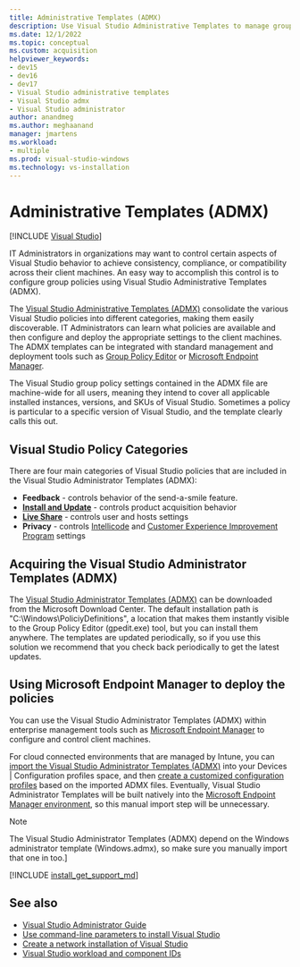 ```yaml
---
title: Administrative Templates (ADMX)
description: Use Visual Studio Administrative Templates to manage group policy.
ms.date: 12/1/2022
ms.topic: conceptual
ms.custom: acquisition
helpviewer_keywords:
- dev15
- dev16
- dev17
- Visual Studio administrative templates
- Visual Studio admx
- Visual Studio administrator
author: anandmeg
ms.author: meghaanand
manager: jmartens
ms.workload:
- multiple
ms.prod: visual-studio-windows
ms.technology: vs-installation
---
```

# Administrative Templates (ADMX) 

[!INCLUDE [Visual Studio](~/includes/applies-to-version/vs-windows-only.md)]
 
IT Administrators in organizations may want to control certain aspects of Visual Studio behavior to achieve consistency, compliance, or compatibility across their client machines. An easy way to accomplish this control is to configure group policies using Visual Studio Administrative Templates (ADMX).
 
The [Visual Studio Administrative Templates (ADMX)](https://aka.ms/vs/admx/details) consolidate the various Visual Studio policies into different categories, making them easily discoverable. IT Administrators can learn what policies are available and then configure and deploy the appropriate settings to the client machines. The ADMX templates can be integrated with standard management and deployment tools such as [Group Policy Editor](/previous-versions/windows/it-pro/windows-server-2012-r2-and-2012/dn265982(v=ws.11)) or [Microsoft Endpoint Manager](https://www.microsoft.com/security/business/microsoft-endpoint-manager).  
 
 The Visual Studio group policy settings contained in the ADMX file are machine-wide for all users, meaning they intend to cover all applicable installed instances, versions, and SKUs of Visual Studio. Sometimes a policy is particular to a specific version of Visual Studio, and the template clearly calls this out. 
 
 ## Visual Studio Policy Categories
 
 There are four main categories of Visual Studio policies that are included in the Visual Studio Administrator Templates (ADMX):
 
  - **Feedback** - controls behavior of the send-a-smile feature.
  - [**Install and Update**](/visualstudio/install/set-defaults-for-enterprise-deployments) - controls product acquisition behavior 
  - [**Live Share**](https://aka.ms/vsls-policies) - controls user and hosts settings
  - **Privacy** - controls [Intellicode](/visualstudio/intellicode/intellicode-privacy) and [Customer Experience Improvement Program](https://aka.ms/vs/admx/telemetry) settings
 
 ## Acquiring the Visual Studio Administrator Templates (ADMX)
 
 The [Visual Studio Administrator Templates (ADMX)](https://aka.ms/vs/admx/details) can be downloaded from the Microsoft Download Center. The default installation path is "C:\Windows\PoliciyDefinitions", a location that makes them instantly visible to the Group Policy Editor (gpedit.exe) tool, but you can install them anywhere. The templates are updated periodically, so if you use this solution we recommend that you check back periodically to get the latest updates. 
 
 ## Using Microsoft Endpoint Manager to deploy the policies
 
 You can use the Visual Studio Administrator Templates (ADMX) within enterprise management tools such as [Microsoft Endpoint Manager](/mem/configmgr/core/understand/introduction) to configure and control client machines. 

For cloud connected environments that are managed by Intune, you can [import the Visual Studio Administrator Templates (ADMX)](/mem/intune/configuration/administrative-templates-import-custom#add-the-admx-and-adml-files) into your Devices | Configuration profiles space, and then [create a customized configuration profiles](/mem/intune/configuration/administrative-templates-import-custom#create-a-profile-using-your-imported-files) based on the imported ADMX files. Eventually, Visual Studio Administrator Templates will be built natively into the [Microsoft Endpoint Manager environment](https://endpoint.microsoft.com), so this manual import step will be unnecessary. 

> [!NOTE]
> The Visual Studio Administrator Templates (ADMX) depend on the Windows administrator template (Windows.admx), so make sure you manually import that one in too.]

[!INCLUDE [install_get_support_md](includes/install_get_support_md.md)]

 ## See also

* [Visual Studio Administrator Guide](visual-studio-administrator-guide.md)
* [Use command-line parameters to install Visual Studio](use-command-line-parameters-to-install-visual-studio.md)
* [Create a network installation of Visual Studio](create-a-network-installation-of-visual-studio.md)
* [Visual Studio workload and component IDs](workload-and-component-ids.md)
